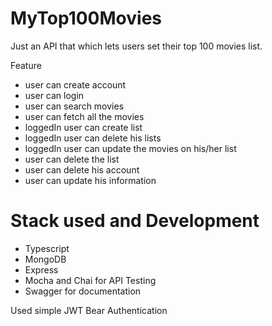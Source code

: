# MyTop100Movies

Just an API that which lets users set their top 100 movies list.

Feature

- user can create account
- user can login
- user can search movies
- user can fetch all the movies
- loggedIn user can create list
- loggedIn user can delete his lists
- loggedIn user can update the movies on his/her list
- user can delete the list
- user can delete his account
- user can update his information

# Stack used and Development

- Typescript
- MongoDB
- Express
- Mocha and Chai for API Testing
- Swagger for documentation

Used simple JWT Bear Authentication
